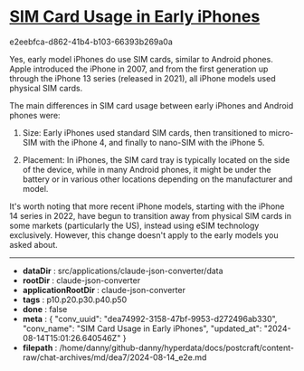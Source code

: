 # [SIM Card Usage in Early iPhones](https://claude.ai/chat/dea74992-3158-47bf-9953-d272496ab330)

e2eebfca-d862-41b4-b103-66393b269a0a

 Yes, early model iPhones do use SIM cards, similar to Android phones. Apple introduced the iPhone in 2007, and from the first generation up through the iPhone 13 series (released in 2021), all iPhone models used physical SIM cards.

The main differences in SIM card usage between early iPhones and Android phones were:

1. Size: Early iPhones used standard SIM cards, then transitioned to micro-SIM with the iPhone 4, and finally to nano-SIM with the iPhone 5.

2. Placement: In iPhones, the SIM card tray is typically located on the side of the device, while in many Android phones, it might be under the battery or in various other locations depending on the manufacturer and model.

It's worth noting that more recent iPhone models, starting with the iPhone 14 series in 2022, have begun to transition away from physical SIM cards in some markets (particularly the US), instead using eSIM technology exclusively. However, this change doesn't apply to the early models you asked about.

---

* **dataDir** : src/applications/claude-json-converter/data
* **rootDir** : claude-json-converter
* **applicationRootDir** : claude-json-converter
* **tags** : p10.p20.p30.p40.p50
* **done** : false
* **meta** : {
  "conv_uuid": "dea74992-3158-47bf-9953-d272496ab330",
  "conv_name": "SIM Card Usage in Early iPhones",
  "updated_at": "2024-08-14T15:01:26.640546Z"
}
* **filepath** : /home/danny/github-danny/hyperdata/docs/postcraft/content-raw/chat-archives/md/dea7/2024-08-14_e2e.md